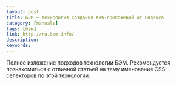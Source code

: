 ```yaml
---
layout: post
title: БЭМ — технология создания веб-приложений от Яндекса
category: [manuals]
tags: [бэм]
link: http://ru.bem.info/
description:
keywords:
---
```


<p>Полное изложение подходов технологии БЭМ. Рекомендуется познакомиться с отличной статьей на тему именования CSS-селекторов по этой технологии.</p>
